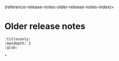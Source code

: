 (reference-release-notes-older-release-notes-index)=
# Older release notes

```{toctree}
:titlesonly:
:maxdepth: 2
:glob:

*
